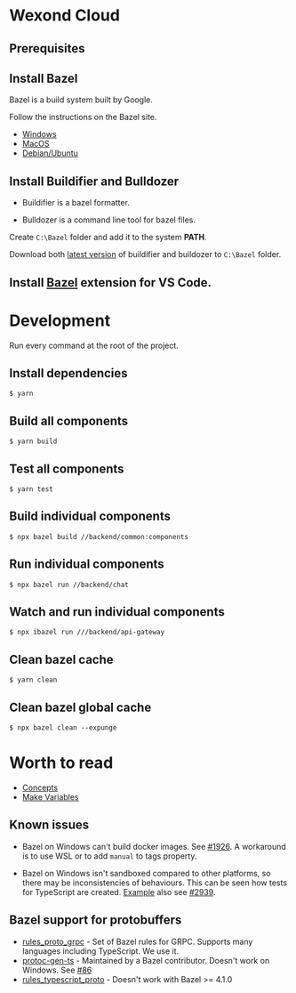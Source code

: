 # Wexond Cloud

## Prerequisites

## Install Bazel

Bazel is a build system built by Google.

Follow the instructions on the Bazel site.

- [Windows](https://docs.bazel.build/versions/main/install-windows.html)
- [MacOS](https://docs.bazel.build/versions/main/install-os-x.html)
- [Debian/Ubuntu](https://docs.bazel.build/versions/main/install-ubuntu.html)

## Install Buildifier and Bulldozer

- Buildifier is a bazel formatter.

- Bulldozer is a command line tool for bazel files.

Create `C:\Bazel` folder and add it to the system **PATH**.

Download both [latest version](https://github.com/bazelbuild/buildtools/releases) of buildifier and buildozer to `C:\Bazel` folder.

## Install [Bazel](https://marketplace.visualstudio.com/items?itemName=BazelBuild.vscode-bazel) extension for VS Code.

# Development

Run every command at the root of the project.

## Install dependencies

```
$ yarn
```

## Build all components

```
$ yarn build
```

## Test all components

```
$ yarn test
```

## Build individual components

```
$ npx bazel build //backend/common:components
```

## Run individual components

```
$ npx bazel run //backend/chat
```

## Watch and run individual components

```
$ npx ibazel run ///backend/api-gateway
```

## Clean bazel cache

```
$ yarn clean
```

## Clean bazel global cache

```
$ npx bazel clean --expunge
```

# Worth to read

- [Concepts](https://docs.bazel.build/versions/main/build-ref.html)
- [Make Variables](https://docs.bazel.build/versions/main/be/make-variables.html)

## Known issues

- Bazel on Windows can't build docker images. See [#1926](https://github.com/bazelbuild/rules_docker/issues/1926). A workaround is to use WSL or to add `manual` to tags property.

- Bazel on Windows isn't sandboxed compared to other platforms, so there may be inconsistencies of behaviours. This can be seen how tests for TypeScript are created. [Example](rules/typescript/index.bzl#L42) also see [#2939](https://github.com/bazelbuild/rules_nodejs/issues/2939).

## Bazel support for protobuffers

- [rules_proto_grpc](https://github.com/rules-proto-grpc/rules_proto_grpc) - Set of Bazel rules for GRPC. Supports many languages including TypeScript. We use it.
- [protoc-gen-ts](https://github.com/thesayyn/protoc-gen-ts) - Maintained by a Bazel contributor. Doesn't work on Windows. See [#86](https://github.com/thesayyn/protoc-gen-ts/issues/86)
- [rules_typescript_proto](https://github.com/Dig-Doug/rules_typescript_proto) - Doesn't work with Bazel >= 4.1.0

